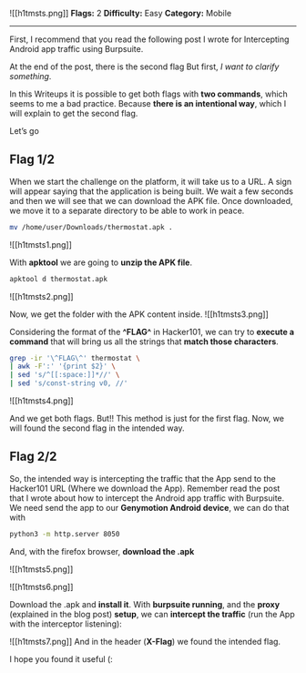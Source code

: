 ![[h1tmsts.png]]
**Flags:** 2
**Difficulty:** Easy
**Category:** Mobile

-----
First, I recommend that you read the following post I wrote for Intercepting Android app traffic using Burpsuite.

At the end of the post, there is the second flag
But first, _I want to clarify something_.

In this Writeups it is possible to get both flags with **two commands**, which seems to me a bad practice.
Because **there is an intentional way**, which I will explain to get the second flag.

Let’s go

## Flag 1/2
When we start the challenge on the platform, it will take us to a URL.
A sign will appear saying that the application is being built.
We wait a few seconds and then we will see that we can download the APK file.
Once downloaded, we move it to a separate directory to be able to work in peace.

```bash
mv /home/user/Downloads/thermostat.apk .
```
![[h1tmsts1.png]]

With **apktool** we are going to **unzip the APK file**.
```bash
apktool d thermostat.apk
```
![[h1tmsts2.png]]

Now, we get the folder with the APK content inside.
![[h1tmsts3.png]]

Considering the format of the **^FLAG^** in Hacker101, we can try to **execute a command** that will bring us all the strings that **match those characters**.
```bash
grep -ir '\^FLAG\^' thermostat \
| awk -F':' '{print $2}' \
| sed 's/^[[:space:]]*//' \
| sed 's/const-string v0, //'
```

![[h1tmsts4.png]]

And we get both flags. But!!
This method is just for the first flag.
Now, we will found the second flag in the intended way.

## Flag 2/2
So, the intended way is intercepting the traffic that the App send to the Hacker101 URL (Where we download the App).
Remember read the post that I wrote about how to intercept the Android app traffic with Burpsuite.
We need send the app to our **Genymotion Android device**, we can do that with

```bash
python3 -m http.server 8050
```
And, with the firefox browser, **download the .apk**

![[h1tmsts5.png]]

![[h1tmsts6.png]]

Download the .apk and **install it**.
With **burpsuite running**, and the **proxy** (explained in the blog post) **setup**, we can **intercept the traffic** (run the App with the interceptor listening):

![[h1tmsts7.png]]
And in the header (**X-Flag**) we found the intended flag.

I hope you found it useful (: